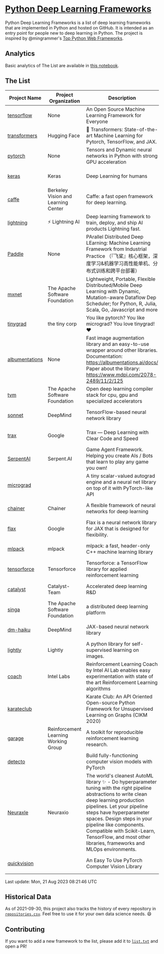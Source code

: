 # [Python Deep Learning Frameworks](https://www.github.com/shimst3r/python-deep-learning-frameworks)

Python Deep Learning Frameworks is a list of deep learning frameworks that are implemented in Python and hosted on GitHub. It is intended as an entry point for people new to deep learning in Python. The project is inspired by @mingrammer's [Top Python Web Frameworks](https://github.com/mingrammer/python-web-framework-stars).

## Analytics

Basic analytics of The List are available in [this notebook](./notebooks/development_over_time.ipynb).

## The List

| Project Name | Project Organization | Description | Stars | Forks | Open Issues | Last Commit |
| ------------ | -------------------- | ----------- | ----: | ----: | ----------: | ----------- |
| [tensorflow](https://tensorflow.org) | None | An Open Source Machine Learning Framework for Everyone | 177069 | 88830 | 2138 | 0 day(s) ago |
| [transformers](https://huggingface.co/transformers) | Hugging Face | 🤗 Transformers: State-of-the-art Machine Learning for Pytorch, TensorFlow, and JAX. | 110496 | 21927 | 735 | 0 day(s) ago |
| [pytorch](https://pytorch.org) | None | Tensors and Dynamic neural networks in Python with strong GPU acceleration | 69936 | 19179 | 12475 | 0 day(s) ago |
| [keras](http://keras.io/) | Keras | Deep Learning for humans | 59039 | 19401 | 375 | 0 day(s) ago |
| [caffe](http://caffe.berkeleyvision.org/) | Berkeley Vision and Learning Center | Caffe: a fast open framework for deep learning. | 33526 | 18983 | 1181 | 0 day(s) ago |
| [lightning](https://lightning.ai) | ⚡️ Lightning AI  | Deep learning framework to train, deploy, and ship AI products Lightning fast. | 24384 | 2993 | 706 | 0 day(s) ago |
| [Paddle](http://www.paddlepaddle.org/) | None | PArallel Distributed Deep LEarning: Machine Learning Framework from Industrial Practice （『飞桨』核心框架，深度学习&机器学习高性能单机、分布式训练和跨平台部署） | 20744 | 5358 | 2094 | 0 day(s) ago |
| [mxnet](https://mxnet.apache.org) | The Apache Software Foundation | Lightweight, Portable, Flexible Distributed/Mobile Deep Learning with Dynamic, Mutation-aware Dataflow Dep Scheduler; for Python, R, Julia, Scala, Go, Javascript and more | 20517 | 6882 | 2002 | 0 day(s) ago |
| [tinygrad](https://github.com/tinygrad/tinygrad) | the tiny corp | You like pytorch? You like micrograd? You love tinygrad! ❤️  | 18918 | 2435 | 73 | 0 day(s) ago |
| [albumentations](https://albumentations.ai) | None | Fast image augmentation library and an easy-to-use wrapper around other libraries. Documentation:  https://albumentations.ai/docs/ Paper about the library: https://www.mdpi.com/2078-2489/11/2/125 | 12429 | 1522 | 380 | 0 day(s) ago |
| [tvm](https://tvm.apache.org/) | The Apache Software Foundation | Open deep learning compiler stack for cpu, gpu and specialized accelerators | 10201 | 3235 | 736 | 0 day(s) ago |
| [sonnet](https://sonnet.dev/) | DeepMind | TensorFlow-based neural network library | 9600 | 1362 | 35 | 1 day(s) ago |
| [trax](https://github.com/google/trax) | Google | Trax — Deep Learning with Clear Code and Speed | 7685 | 808 | 112 | 0 day(s) ago |
| [SerpentAI](http://serpent.ai) | Serpent.AI | Game Agent Framework. Helping you create AIs / Bots that learn to play any game you own! | 6554 | 779 | 2 | 0 day(s) ago |
| [micrograd](https://github.com/karpathy/micrograd) |  | A tiny scalar-valued autograd engine and a neural net library on top of it with PyTorch-like API | 5987 | 729 | 27 | 0 day(s) ago |
| [chainer](https://chainer.org) | Chainer | A flexible framework of neural networks for deep learning | 5820 | 1399 | 12 | 2 day(s) ago |
| [flax](https://flax.readthedocs.io) | Google | Flax is a neural network library for JAX that is designed for flexibility. | 4627 | 530 | 166 | 0 day(s) ago |
| [mlpack](https://www.mlpack.org/) | mlpack | mlpack: a fast, header-only C++ machine learning library | 4503 | 1518 | 31 | 0 day(s) ago |
| [tensorforce](https://github.com/tensorforce/tensorforce) | Tensorforce | Tensorforce: a TensorFlow library for applied reinforcement learning | 3242 | 545 | 34 | 14 day(s) ago |
| [catalyst](https://catalyst-team.com) | Catalyst-Team | Accelerated deep learning R&D | 3166 | 398 | 4 | 1 day(s) ago |
| [singa](https://github.com/apache/singa) | The Apache Software Foundation | a distributed deep learning platform | 2897 | 1030 | 52 | 4 day(s) ago |
| [dm-haiku](https://dm-haiku.readthedocs.io) | DeepMind | JAX-based neural network library | 2586 | 217 | 112 | 1 day(s) ago |
| [lightly](https://docs.lightly.ai/self-supervised-learning/) | Lightly | A python library for self-supervised learning on images. | 2460 | 212 | 92 | 1 day(s) ago |
| [coach](https://intellabs.github.io/coach/) | Intel Labs | Reinforcement Learning Coach by Intel AI Lab enables easy experimentation with state of the art Reinforcement Learning algorithms | 2262 | 454 | 90 | 1 day(s) ago |
| [karateclub](https://karateclub.readthedocs.io) |  | Karate Club: An API Oriented Open-source Python Framework for Unsupervised Learning on Graphs (CIKM 2020) | 1957 | 231 | 7 | 2 day(s) ago |
| [garage](https://github.com/rlworkgroup/garage) | Reinforcement Learning Working Group | A toolkit for reproducible reinforcement learning research. | 1726 | 295 | 233 | 0 day(s) ago |
| [detecto](https://detecto.readthedocs.io/) |  | Build fully-functioning computer vision models with PyTorch | 598 | 109 | 45 | 5 day(s) ago |
| [Neuraxle](https://www.neuraxle.org/) | Neuraxio | The world's cleanest AutoML library ✨ - Do hyperparameter tuning with the right pipeline abstractions to write clean deep learning production pipelines. Let your pipeline steps have hyperparameter spaces. Design steps in your pipeline like components. Compatible with Scikit-Learn, TensorFlow, and most other libraries, frameworks and MLOps environments. | 579 | 59 | 30 | 8 day(s) ago |
| [quickvision](https://github.com/oke-aditya/quickvision) |  | An Easy To Use PyTorch Computer Vision Library | 50 | 4 | 20 | 96 day(s) ago |

Last update: Mon, 21 Aug 2023 08:21:46 UTC

## Historical Data

As of 2021-09-30, this project also tracks the history of every repository in [`repositories.csv`](./repositories.csv). Feel free to use it for your own data science needs. :smile:

## Contributing

If you want to add a new framework to the list, please add it to [`list.txt`](./python-deep-learning-frameworks/list.txt) and open a PR!